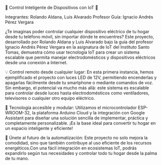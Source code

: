  🌟 Control Inteligente de Dispositivos con IoT 🌟

Integrantes: Rolando Aldana, Luis Alvarado
Profesor Guía: Ignacio Andrés Pérez Vergara
 
¿Te imaginas poder controlar cualquier dispositivo eléctrico de tu hogar desde tu teléfono móvil,
sin importar dónde te encuentres? Este proyecto, desarrollado por Rolando Aldana y Luis Alvarado bajo la guía 
del profesor Ignacio Andrés Pérez Vergara en la asignatura de IoT del Instituto Santo Tomas,
demuestra cómo usar tecnología IoT para crear un sistema escalable que permita manejar 
electrodomésticos y dispositivos eléctricos desde una conexión a Internet.

💡 Control remoto desde cualquier lugar: En esta primera instancia, hemos ejemplificado el proyecto con luces LED de 12V, 
permitiendo encenderlas y apagarlas fácilmente desde tu smartphone o mediante comandos de voz. Sin embargo, 
el potencial va mucho más allá: este sistema es escalable para controlar desde luces hasta electrodomésticos como ventiladores,
televisores o cualquier otro equipo eléctrico.

🔧 Tecnología accesible y modular: Utilizamos el microcontrolador ESP-WROOM-32, 
la plataforma Arduino Cloud y la integración con Google Assistant para diseñar una solución sencilla de implementar,
práctica y completamente personalizable. ¡Es la base ideal para convertir tu hogar en un espacio inteligente y eficiente!

🚀 Únete al futuro de la automatización: Este proyecto no solo mejora la comodidad, sino que también contribuye al uso eficiente de
los recursos energéticos.Con una fácil integración en ecosistemas IoT, 
podrás expandirlo según tus necesidades y controlar todo tu hogar desde la palma de tu mano.
